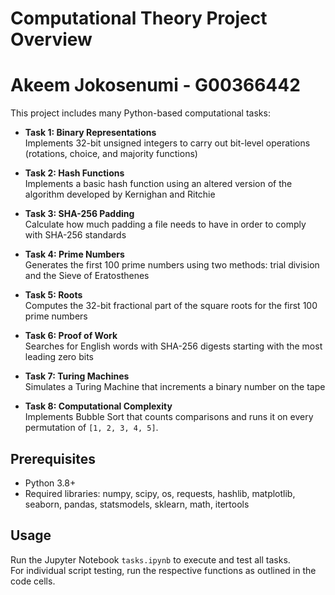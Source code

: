 # Computational Theory Project Overview

# Akeem Jokosenumi - G00366442

This project includes many Python-based computational tasks:

- **Task 1: Binary Representations**  
  Implements 32-bit unsigned integers to carry out bit-level operations (rotations, choice, and majority functions)

- **Task 2: Hash Functions**  
  Implements a basic hash function using an altered version of the algorithm developed by Kernighan and Ritchie

- **Task 3: SHA-256 Padding**  
  Calculate how much padding a file needs to have in order to comply with SHA-256 standards

- **Task 4: Prime Numbers**  
  Generates the first 100 prime numbers using two methods: trial division and the Sieve of Eratosthenes

- **Task 5: Roots**  
  Computes the 32-bit fractional part of the square roots for the first 100 prime numbers

- **Task 6: Proof of Work**  
  Searches for English words with SHA-256 digests starting with the most leading zero bits

- **Task 7: Turing Machines**  
  Simulates a Turing Machine that increments a binary number on the tape

- **Task 8: Computational Complexity**  
  Implements Bubble Sort that counts comparisons and runs it on every permutation of `[1, 2, 3, 4, 5]`.

## Prerequisites

- Python 3.8+
- Required libraries: numpy, scipy, os, requests, hashlib, matplotlib, seaborn, pandas, statsmodels, sklearn, math, itertools

## Usage

Run the Jupyter Notebook `tasks.ipynb` to execute and test all tasks.  
For individual script testing, run the respective functions as outlined in the code cells.

